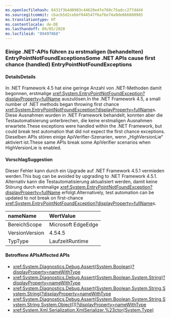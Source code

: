 ```yaml
---
ms.openlocfilehash: 6431f3b4d0983c44629e4fe760c75adcc277ddd4
ms.sourcegitcommit: cbacb5d2cebbf044547f6af6e74a9de866800985
ms.translationtype: HT
ms.contentlocale: de-DE
ms.lasthandoff: 09/05/2020
ms.locfileid: "89497868"
---
```

### <a name="some-net-apis-cause-first-chance-handled-entrypointnotfoundexceptions"></a><span data-ttu-id="01976-101">Einige .NET-APIs führen zu erstmaligen (behandelten) EntryPointNotFoundExceptions</span><span class="sxs-lookup"><span data-stu-id="01976-101">Some .NET APIs cause first chance (handled) EntryPointNotFoundExceptions</span></span>

#### <a name="details"></a><span data-ttu-id="01976-102">Details</span><span class="sxs-lookup"><span data-stu-id="01976-102">Details</span></span>

<span data-ttu-id="01976-103">In .NET Framework 4.5 hat eine geringe Anzahl von .NET-Methoden damit begonnen, erstmalige <xref:System.EntryPointNotFoundException?displayProperty=fullName> auszulösen.</span><span class="sxs-lookup"><span data-stu-id="01976-103">In the .NET Framework 4.5, a small number of .NET methods began throwing first chance <xref:System.EntryPointNotFoundException?displayProperty=fullName>s.</span></span> <span data-ttu-id="01976-104">Diese Ausnahmen wurden in .NET Framework behandelt, konnten aber die Testautomatisierung unterbrechen, die keine erstmaligen Ausnahmen erwartete.</span><span class="sxs-lookup"><span data-stu-id="01976-104">These exceptions were handled within the .NET Framework, but could break test automation that did not expect the first chance exceptions.</span></span> <span data-ttu-id="01976-105">Dieselben APIs stören einige ApiVerifier-Szenarien, wenn „HighVersionLie“ aktiviert ist.</span><span class="sxs-lookup"><span data-stu-id="01976-105">These same APIs break some ApiVerifier scenarios when HighVersionLie is enabled.</span></span>

#### <a name="suggestion"></a><span data-ttu-id="01976-106">Vorschlag</span><span class="sxs-lookup"><span data-stu-id="01976-106">Suggestion</span></span>

<span data-ttu-id="01976-107">Dieser Fehler kann durch ein Upgrade auf .NET Framework 4.5.1 vermieden werden.</span><span class="sxs-lookup"><span data-stu-id="01976-107">This bug can be avoided by upgrading to .NET Framework 4.5.1.</span></span> <span data-ttu-id="01976-108">Alternativ kann die Testautomatisierung aktualisiert werden, damit keine Störung durch erstmalige <xref:System.EntryPointNotFoundException?displayProperty=fullName> erfolgt.</span><span class="sxs-lookup"><span data-stu-id="01976-108">Alternatively, test automation can be updated to not break on first-chance <xref:System.EntryPointNotFoundException?displayProperty=fullName>s.</span></span>

| <span data-ttu-id="01976-109">name</span><span class="sxs-lookup"><span data-stu-id="01976-109">Name</span></span>    | <span data-ttu-id="01976-110">Wert</span><span class="sxs-lookup"><span data-stu-id="01976-110">Value</span></span>       |
|:--------|:------------|
| <span data-ttu-id="01976-111">Bereich</span><span class="sxs-lookup"><span data-stu-id="01976-111">Scope</span></span>   |<span data-ttu-id="01976-112">Microsoft Edge</span><span class="sxs-lookup"><span data-stu-id="01976-112">Edge</span></span>|
|<span data-ttu-id="01976-113">Version</span><span class="sxs-lookup"><span data-stu-id="01976-113">Version</span></span>|<span data-ttu-id="01976-114">4.5</span><span class="sxs-lookup"><span data-stu-id="01976-114">4.5</span></span>|
|<span data-ttu-id="01976-115">Typ</span><span class="sxs-lookup"><span data-stu-id="01976-115">Type</span></span>|<span data-ttu-id="01976-116">Laufzeit</span><span class="sxs-lookup"><span data-stu-id="01976-116">Runtime</span></span>

#### <a name="affected-apis"></a><span data-ttu-id="01976-117">Betroffene APIs</span><span class="sxs-lookup"><span data-stu-id="01976-117">Affected APIs</span></span>

- <xref:System.Diagnostics.Debug.Assert(System.Boolean)?displayProperty=nameWithType>
- <xref:System.Diagnostics.Debug.Assert(System.Boolean,System.String)?displayProperty=nameWithType>
- <xref:System.Diagnostics.Debug.Assert(System.Boolean,System.String,System.String)?displayProperty=nameWithType>
- <xref:System.Diagnostics.Debug.Assert(System.Boolean,System.String,System.String,System.Object[])?displayProperty=nameWithType>
- <xref:System.Xml.Serialization.XmlSerializer.%23ctor(System.Type)>

<!--

#### Affected APIs

- `M:System.Diagnostics.Debug.Assert(System.Boolean)`
- `M:System.Diagnostics.Debug.Assert(System.Boolean,System.String)`
- `M:System.Diagnostics.Debug.Assert(System.Boolean,System.String,System.String)`
- `M:System.Diagnostics.Debug.Assert(System.Boolean,System.String,System.String,System.Object[])`
- `M:System.Xml.Serialization.XmlSerializer.#ctor(System.Type)`

-->
